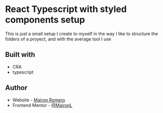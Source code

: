 # React Typescript with styled components setup

This is just a small setup I create to myself in the way I like to structure the folders of a proyect, and with the average tool I use

## Built with

- CRA
- typescript

## Author

- Website - [Mairon Romero](https://mairon-romero.netlify.app/)
- Frontend Mentor - [@MaironL](https://www.frontendmentor.io/profile/MaironL)
